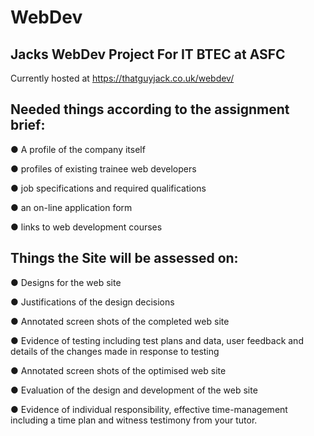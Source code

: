 # WebDev
<h2>Jacks WebDev Project For IT BTEC at ASFC</h2>

Currently hosted at https://thatguyjack.co.uk/webdev/



<h2>Needed things according to the assignment brief: </h2>

●	A profile of the company itself

●	profiles of existing trainee web developers

●	job specifications and required qualifications

●	an on-line application form

●	links to web development courses

<h2> Things the Site will be assessed on: </h2>

●	Designs for the web site

●	Justifications of the design decisions

●	Annotated screen shots of the completed web site

●	Evidence of testing including test plans and data, user feedback and details of the changes made in response to testing

●	Annotated screen shots of the optimised web site

●	Evaluation of the design and development of the web site

●	Evidence of individual responsibility, effective time-management including a time plan and witness testimony from your tutor.